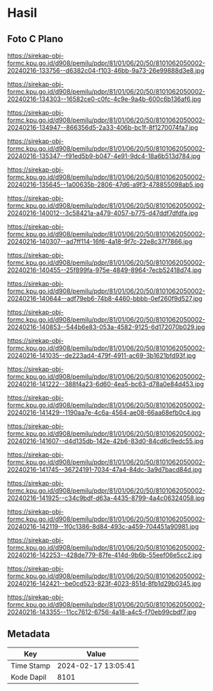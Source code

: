 # Hasil

## Foto C Plano

https://sirekap-obj-formc.kpu.go.id/d908/pemilu/pdpr/81/01/06/20/50/8101062050002-20240216-133756--d6382c04-f103-46bb-9a73-26e99888d3e8.jpg

https://sirekap-obj-formc.kpu.go.id/d908/pemilu/pdpr/81/01/06/20/50/8101062050002-20240216-134303--16582ce0-c0fc-4c9e-9a4b-600c6b136af6.jpg

https://sirekap-obj-formc.kpu.go.id/d908/pemilu/pdpr/81/01/06/20/50/8101062050002-20240216-134947--866356d5-2a33-406b-bc1f-8f1270074fa7.jpg

https://sirekap-obj-formc.kpu.go.id/d908/pemilu/pdpr/81/01/06/20/50/8101062050002-20240216-135347--f91ed5b9-b047-4e91-9dc4-18a6b513d784.jpg

https://sirekap-obj-formc.kpu.go.id/d908/pemilu/pdpr/81/01/06/20/50/8101062050002-20240216-135645--1a00635b-2806-47d6-a9f3-478855098ab5.jpg

https://sirekap-obj-formc.kpu.go.id/d908/pemilu/pdpr/81/01/06/20/50/8101062050002-20240216-140012--3c58421a-a479-4057-b775-d47ddf7dfdfa.jpg

https://sirekap-obj-formc.kpu.go.id/d908/pemilu/pdpr/81/01/06/20/50/8101062050002-20240216-140307--ad7ff114-16f6-4a18-9f7c-22e8c37f7866.jpg

https://sirekap-obj-formc.kpu.go.id/d908/pemilu/pdpr/81/01/06/20/50/8101062050002-20240216-140455--25f899fa-975e-4849-8964-7ecb52418d74.jpg

https://sirekap-obj-formc.kpu.go.id/d908/pemilu/pdpr/81/01/06/20/50/8101062050002-20240216-140644--adf79eb6-74b8-4460-bbbb-0ef260f9d527.jpg

https://sirekap-obj-formc.kpu.go.id/d908/pemilu/pdpr/81/01/06/20/50/8101062050002-20240216-140853--544b6e83-053a-4582-9125-6d172070b029.jpg

https://sirekap-obj-formc.kpu.go.id/d908/pemilu/pdpr/81/01/06/20/50/8101062050002-20240216-141035--de223ad4-479f-4911-ac69-3b1621bfd93f.jpg

https://sirekap-obj-formc.kpu.go.id/d908/pemilu/pdpr/81/01/06/20/50/8101062050002-20240216-141222--388f4a23-6d60-4ea5-bc63-d78a0e84d453.jpg

https://sirekap-obj-formc.kpu.go.id/d908/pemilu/pdpr/81/01/06/20/50/8101062050002-20240216-141429--1190aa7e-4c6a-4564-ae08-66aa68efb0c4.jpg

https://sirekap-obj-formc.kpu.go.id/d908/pemilu/pdpr/81/01/06/20/50/8101062050002-20240216-141607--d4d135db-142e-42b6-83d0-84cd6c9edc55.jpg

https://sirekap-obj-formc.kpu.go.id/d908/pemilu/pdpr/81/01/06/20/50/8101062050002-20240216-141745--36724191-7034-47a4-84dc-3a9d7bacd84d.jpg

https://sirekap-obj-formc.kpu.go.id/d908/pemilu/pdpr/81/01/06/20/50/8101062050002-20240216-141925--c34c9bdf-d63a-4435-8799-4a4c06324058.jpg

https://sirekap-obj-formc.kpu.go.id/d908/pemilu/pdpr/81/01/06/20/50/8101062050002-20240216-142119--1f0c1386-8d84-493c-a459-704451a90981.jpg

https://sirekap-obj-formc.kpu.go.id/d908/pemilu/pdpr/81/01/06/20/50/8101062050002-20240216-142253--428de779-87fe-414d-9b6b-55eef06e5cc2.jpg

https://sirekap-obj-formc.kpu.go.id/d908/pemilu/pdpr/81/01/06/20/50/8101062050002-20240216-142421--be0cd523-823f-4023-851d-8fb1d29b0345.jpg

https://sirekap-obj-formc.kpu.go.id/d908/pemilu/pdpr/81/01/06/20/50/8101062050002-20240216-143355--11cc7612-6756-4a18-a4c5-f70eb99cbdf7.jpg


## Metadata

| Key        | Value               |
| ---------- | ------------------- |
| Time Stamp | 2024-02-17 13:05:41 |
| Kode Dapil | 8101                |



